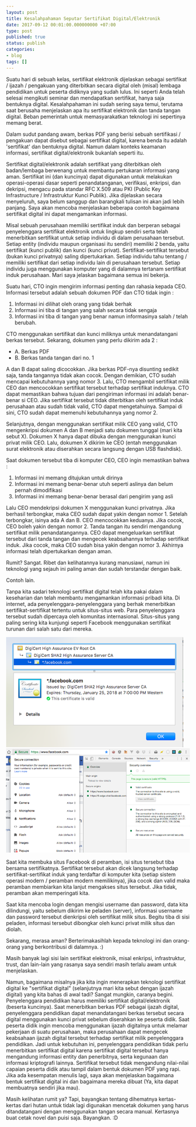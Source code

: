 ```yaml
---
layout: post
title: Kesalahpahaman Seputar Sertifikat Digital/Elektronik
date: 2017-09-12 00:01:00.000000000 +07:00
type: post
published: true
status: publish
categories:
- blog
tags: []
---
```


Suatu hari di sebuah kelas, sertifikat elektronik dijelaskan sebagai sertifikat / ijazah / pengakuan yang diterbitkan secara digital oleh (misal) lembaga pendidikan untuk peserta didiknya yang sudah lulus. Ini seperti Anda telah selesai mengikuti seminar dan mendapatkan sertifikat, hanya saja bentuknya digital.  Kesalahpahaman ini sudah sering saya temui, terutama saat berusaha menjelaskan apa itu sertifikat elektronik dan tanda tangan digital. Beban pemerintah untuk memasyarakatkan teknologi ini sepertinya memang berat.

Dalam sudut pandang awam, berkas PDF yang berisi sebuah sertifikasi / pengakuan dapat disebut sebagai sertifikat digital, karena benda itu adalah 'sertifikat' dan bentuknya digital. Namun dalam konteks keamanan informasi, sertifikat digital/elektronik bukanlah seperti itu.

Sertifikat digital/elektronik adalah sertifikat yang diterbitkan oleh badan/lembaga berwenang untuk membantu pertukaran informasi yang aman. Sertifikat ini (dan kuncinya) dapat digunakan untuk melakukan operasi-operasi dasar seperti penandatanganan, verifikasi, enkripsi, dan dekripsi, mengacu pada standar RFC X.509 atau PKI (Public Key Infrastructure / Infrastruktur Kunci Publik). Jika dijelaskan secara menyeluruh, saya belum sanggup dan barangkali tulisan ini akan jadi lebih panjang. Saya akan mencoba menjelaskan beberapa contoh bagaimana sertifikat digital ini dapat mengamankan informasi.

Misal sebuah perusahaan memiliki sertifikat induk dan berperan sebagai penyelenggara sertifikat elektronik untuk lingkup sendiri serta telah menerbitkan sertifikat untuk setiap individu di dalam perusahaan tersebut. Setiap entity (individu maupun organisasi itu sendiri) memiliki 2 benda, yaitu sertifikat (kunci publik) dan kunci (kunci privat). Sertifikat-sertifikat tersebut (bukan kunci privatnya) saling dipertukarkan. Setiap individu tahu tentang / memiliki sertifikat dari setiap individu lain di perusahaan tersebut. Setiap individu juga menggunakan komputer yang di dalamnya tertanam sertifikat induk perusahaan. Mari saya jelaskan bagaimana semua ini bekerja.

Suatu hari, CTO ingin mengirim informasi penting dan rahasia kepada CEO. Informasi tersebut adalah sebuah dokumen PDF dan CTO tidak ingin :

1. Informasi ini dilihat oleh orang yang tidak berhak
2. Informasi ini tiba di tangan yang salah secara tidak sengaja
3. Informasi ini tiba di tangan yang benar namun informasinya salah / telah berubah.

CTO  menggunakan sertifikat dan kunci miliknya untuk menandatangani berkas tersebut. Sekarang, dokumen yang perlu dikirim ada 2 :

- A. Berkas PDF
- B. Berkas tanda tangan dari no. 1

A dan B dapat saling dicocokkan. Jika berkas PDF-nya disunting sedikit saja, tanda tangannya tidak akan cocok. Dengan demikian, CTO sudah mencapai kebutuhannya yang nomor 3. Lalu, CTO mengambil sertifikat milik CEO dan mencocokkan sertifikat tersebut terhadap sertifikat induknya. CTO dapat memastikan bahwa tujuan dari pengiriman informasi ini adalah benar-benar si CEO. Jika sertifikat tersebut tidak diterbitkan oleh sertifikat induk perusahaan atau sudah tidak valid, CTO dapat mengetahuinya. Sampai di sini, CTO sudah dapat memenuhi kebutuhannya yang nomor 2.

Selanjutnya, dengan menggunakan sertifikat milik CEO yang valid, CTO mengenkripsi dokumen A dan B menjadi satu dokumen tunggal (mari kita sebut X). Dokumen X hanya dapat dibuka dengan menggunakan kunci privat milik CEO. Lalu, dokumen X dikirim ke CEO (entah menggunakan surat elektronik atau diserahkan secara langsung dengan USB flashdisk).

Saat dokumen tersebut tiba di komputer CEO, CEO ingin memastikan bahwa :

1. Informasi ini memang ditujukan untuk dirinya
2. Informasi ini memang benar-benar utuh seperti aslinya dan belum pernah dimodifikasi
3. Informasi ini memang benar-benar berasal dari pengirim yang asli

Lalu CEO mendekripsi dokumen X menggunakan kunci privatnya. Jika berhasil terbongkar, maka CEO sudah dapat yakin dengan nomor 1. Setelah terbongkar, isinya ada A dan B. CEO mencocokkan keduanya. Jika cocok, CEO boleh yakin dengan nomor 2. Tanda tangan itu sendiri mengandung sertifikat milik penandatangannya. CEO dapat mengeluarkan sertifikat tersebut dari tanda tangan dan mengecek keabsahannya terhadap sertifikat induk. Jika cocok, maka CEO sudah bisa yakin dengan nomor 3. Akhirnya informasi telah dipertukarkan dengan aman.

Rumit? Sangat. Ribet dan kelihatannya kurang manusiawi, namun ini teknologi yang sejauh ini paling aman dan sudah terstandar dengan baik.

Contoh lain. 

Tanpa kita sadari teknologi sertifikat digital telah kita pakai dalam keseharian dan telah membantu mengamankan informasi pribadi kita. Di internet, ada penyelenggara-penyelenggara yang berhak menerbitkan sertifikat-sertifikat tertentu untuk situs-situs web. Para penyelenggara tersebut sudah dipercaya oleh komunitas internasional. Situs-situs yang paling sering kita kunjungi seperti Facebook menggunakan sertifikat turunan dari salah satu dari mereka.

<img src="/assets/Screen Shot 2017-09-13 at 12.47.53 AM.png">

<img src="/assets/Screen Shot 2017-09-13 at 12.41.58 AM.png">

Saat kita membuka situs Facebook di peramban, isi situs tersebut tiba bersama sertifikatnya. Sertifikat tersebut akan dicek langsung terhadap sertifikat-sertifikat induk yang terdaftar di komputer kita (setiap sistem operasi modern / peramban modern memilikinya), jika cocok dan valid maka peramban membiarkan kita lanjut mengakses situs tersebut. Jika tidak, peramban akan memperingati kita.
 
Saat kita mencoba login dengan mengisi username dan password, data kita dilindungi, yaitu sebelum dikirim ke peladen (server), informasi username dan password tersebut dienkripsi oleh sertifikat milik situs. Begitu tiba di sisi peladen, informasi tersebut dibongkar oleh kunci privat milik situs dan diolah.

Sekarang, merasa aman? Berterimakasihlah kepada teknologi ini dan orang-orang yang berkontribusi di dalamnya. :)

Masih banyak lagi sisi lain sertifikat elektronik, misal enkripsi, infrastruktur, trust, dan lain-lain yang rasanya saya sendiri masih terlalu awam untuk menjelaskan.

Namun, bagaimana misalnya jika kita ingin menerapkan teknologi sertifikat digital ke "sertifikat digital" (selanjutnya mari kita sebut dengan ijazah digital) yang kita bahas di awal tadi? Sangat mungkin, caranya begini. Penyelenggara pendidikan harus memiliki sertifikat digital/elektronik (beserta kuncinya). Saat menerbitkan berkas PDF sebagai ijazah digital, penyelenggara pendidikan dapat menandatangani berkas tersebut secara digital menggunakan kunci privat sebelum diserahkan ke peserta didik. Saat peserta didik ingin mencoba menggunakan ijazah digitalnya untuk melamar pekerjaan di suatu perusahaan, maka perusahaan dapat mengecek keabsahaan ijazah digital tersebut terhadap sertifikat milik penyelenggara pendidikan. Jadi untuk kebutuhan ini, penyelenggara pendidikan tidak perlu menerbitkan sertifikat digital karena sertifikat digital tersebut hanya mengandung informasi entity dan penerbitnya, serta kegunaan dan informasi kriptografi lainnya. Sertifikat tersebut tidak mengandung nilai-nilai capaian peserta didik atau tampil dalam bentuk dokumen PDF yang rapi. Jika ada kesempatan menulis lagi, saya akan menjelaskan bagaimana bentuk sertifikat digital ini dan bagaimana mereka dibuat (Ya, kita dapat membuatnya sendiri jika mau).

Masih kelihatan rumit ya? Tapi, bayangkan tentang dihematnya kertas-kertas dari hutan untuk tidak lagi digunakan mencetak dokumen yang harus ditandatangani dengan menggunakan tangan secara manual. Kertasnya buat cetak novel dan puisi saja. Bayangkan. :D
